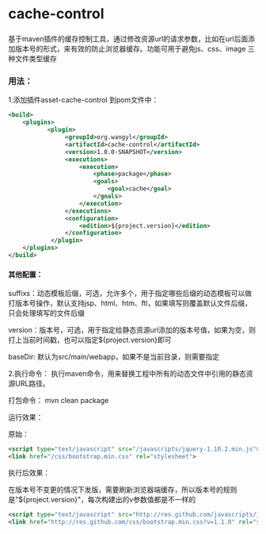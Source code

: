 # cache-control
###
基于maven插件的缓存控制工具，通过修改资源url的请求参数，比如在url后面添加版本号的形式，来有效的防止浏览器缓存。功能可用于避免js、css、image 三种文件类型缓存

### 用法：

1.添加插件asset-cache-control 到pom文件中：

```xml
<build>
    <plugins>
           <plugin>
                <groupId>org.wangyl</groupId>
                <artifactId>cache-control</artifactId>
                <version>1.0.0-SNAPSHOT</version>
                <executions>
                    <execution>
                        <phase>package</phase>
                        <goals>
                            <goal>cache</goal>
                        </goals>
                    </execution>
                </executions>
                <configuration>
                    <edition>${project.version}</edition>
                </configuration>
            </plugin>
    </plugins>
</build>
```
#### 其他配置：


suffixs：动态模板后缀，可选，允许多个，用于指定哪些后缀的动态模板可以做打版本号操作，默认支持jsp、html、htm、ftl，如果填写则覆盖默认文件后缀，只会处理填写的文件后缀

version：版本号，可选，用于指定给静态资源url添加的版本号值，如果为空，则打上当前时间戳，也可以指定${project.version}即可

baseDir: 默认为src/main/webapp，如果不是当前目录，则需要指定

2.执行命令： 执行maven命令，用来替换工程中所有的动态文件中引用的静态资源URL路径。

打包命令： mvn clean package

运行效果：

原始：

```xml
<script type="text/javascript" src="/javascripts/jquery-1.10.2.min.js"></script>
<link href="/css/bootstrap.min.css" rel="stylesheet">
```
    
执行后效果：


在版本号不变更的情况下发版，需要刷新浏览器端缓存，所以版本号的规则是"${project.version}"，每次构建出的v参数值都是不一样的

```xml
<script type="text/javascript" src="http://res.github.com/javascripts/jquery-1.10.2.min.js?v=1.0.0"></script>
<link href="http://res.github.com/css/bootstrap.min.css?v=1.1.0" rel="stylesheet">
```
